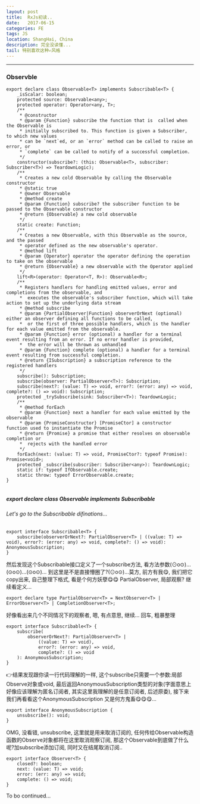 ```yaml
---
layout: post
title:  RxJs初读..
date:   2017-06-15
categories: FE
tags: JS
location: ShangHai, China
description: 完全没读懂...
tail: 特别喜欢这种✍️风格
---
```

---


### Observble

```
export declare class Observable<T> implements Subscribable<T> {
    _isScalar: boolean;
    protected source: Observable<any>;
    protected operator: Operator<any, T>;
    /**
     * @constructor
     * @param {Function} subscribe the function that is  called when the Observable is
     * initially subscribed to. This function is given a Subscriber, to which new values
     * can be `next`ed, or an `error` method can be called to raise an error, or
     * `complete` can be called to notify of a successful completion.
     */
    constructor(subscribe?: (this: Observable<T>, subscriber: Subscriber<T>) => TeardownLogic);
    /**
     * Creates a new cold Observable by calling the Observable constructor
     * @static true
     * @owner Observable
     * @method create
     * @param {Function} subscribe? the subscriber function to be passed to the Observable constructor
     * @return {Observable} a new cold observable
     */
    static create: Function;
    /**
     * Creates a new Observable, with this Observable as the source, and the passed
     * operator defined as the new observable's operator.
     * @method lift
     * @param {Operator} operator the operator defining the operation to take on the observable
     * @return {Observable} a new observable with the Operator applied
     */
    lift<R>(operator: Operator<T, R>): Observable<R>;
    /**
     * Registers handlers for handling emitted values, error and completions from the observable, and
     *  executes the observable's subscriber function, which will take action to set up the underlying data stream
     * @method subscribe
     * @param {PartialObserver|Function} observerOrNext (optional) either an observer defining all functions to be called,
     *  or the first of three possible handlers, which is the handler for each value emitted from the observable.
     * @param {Function} error (optional) a handler for a terminal event resulting from an error. If no error handler is provided,
     *  the error will be thrown as unhandled
     * @param {Function} complete (optional) a handler for a terminal event resulting from successful completion.
     * @return {ISubscription} a subscription reference to the registered handlers
     */
    subscribe(): Subscription;
    subscribe(observer: PartialObserver<T>): Subscription;
    subscribe(next?: (value: T) => void, error?: (error: any) => void, complete?: () => void): Subscription;
    protected _trySubscribe(sink: Subscriber<T>): TeardownLogic;
    /**
     * @method forEach
     * @param {Function} next a handler for each value emitted by the observable
     * @param {PromiseConstructor} [PromiseCtor] a constructor function used to instantiate the Promise
     * @return {Promise} a promise that either resolves on observable completion or
     *  rejects with the handled error
     */
    forEach(next: (value: T) => void, PromiseCtor?: typeof Promise): Promise<void>;
    protected _subscribe(subscriber: Subscriber<any>): TeardownLogic;
    static if: typeof IfObservable.create;
    static throw: typeof ErrorObservable.create;
}


```

##### export declare class Observable<T> implements Subscribable<T>
###### Let's go to the Subscribable difinations...

```
export interface Subscribable<T> {
    subscribe(observerOrNext?: PartialObserver<T> | ((value: T) => void), error?: (error: any) => void, complete?: () => void): AnonymousSubscription;
}
```
然后发现这个Subscribable接口定义了一个subscribe方法, 看方法参数(⊙o⊙)…(⊙o⊙)…(⊙o⊙)…
到这里是不是直接懵圈了?(⊙o⊙)...莫方, 前方有我😋, 我们把它copy出来, 自己整理下格式, 看是个何方妖孽😋😋
PartialObserver, 局部观察? 继续看定义...
```
export declare type PartialObserver<T> = NextObserver<T> | ErrorObserver<T> | CompletionObserver<T>;
```

好像看出来几个不同情况下的观察者, 嗯, 有点意思, 继续...
回车, 粗暴整理
```
export interface Subscribable<T> {
    subscribe(
        observerOrNext?: PartialObserver<T> | 
            ((value: T) => void), 
            error?: (error: any) => void, 
            complete?: () => void
    ): AnonymousSubscription;
}

```

👉结果发现跟你读一行代码理解的一样, 这个subscribe只需要一个参数:局部
Observe对象或void, 最后返回AnonymousSubscription类型的对象(字面意思上好像应该理解为匿名订阅者, 其实这里我理解的是任意订阅者, 后述原委),
接下来我们再看看这个AnonymousSubscription
又是何方鬼畜😋😋😋...

```
export interface AnonymousSubscription {
    unsubscribe(): void;
}
```
OMG, 没看错, unsubscribe, 这里就是用来取消订阅的, 任何传给Observable构造函数的Observe对象都将在这里取消观察订阅, 那这个Observable到底做了什么呢?加subscribe添加订阅, 同时又在结尾取消订阅..

```
export interface Observer<T> {
    closed?: boolean;
    next: (value: T) => void;
    error: (err: any) => void;
    complete: () => void;
}
```
To bo continued...